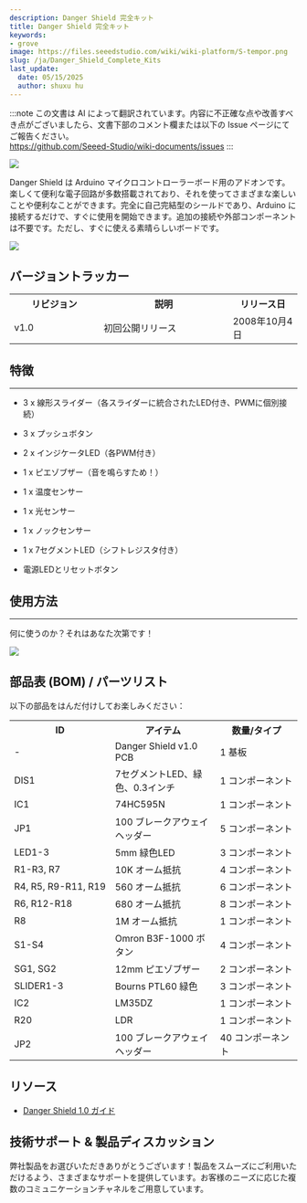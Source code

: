 ```yaml
---
description: Danger Shield 完全キット
title: Danger Shield 完全キット
keywords:
- grove
image: https://files.seeedstudio.com/wiki/wiki-platform/S-tempor.png
slug: /ja/Danger_Shield_Complete_Kits
last_update:
  date: 05/15/2025
  author: shuxu hu
---
```

:::note
この文書は AI によって翻訳されています。内容に不正確な点や改善すべき点がございましたら、文書下部のコメント欄または以下の Issue ページにてご報告ください。  
https://github.com/Seeed-Studio/wiki-documents/issues
:::

![](http://bz.seeedstudio.com/depot/images/product/DgrSld_13.jpg)

Danger Shield は Arduino マイクロコントローラーボード用のアドオンです。楽しくて便利な電子回路が多数搭載されており、それを使ってさまざまな楽しいことや便利なことができます。完全に自己完結型のシールドであり、Arduino に接続するだけで、すぐに使用を開始できます。追加の接続や外部コンポーネントは不要です。ただし、すぐに使える素晴らしいボードです。

[![](https://files.seeedstudio.com/wiki/Seeed-WiKi/docs/images/300px-Get_One_Now_Banner-ragular.png)](https://www.seeedstudio.com/Danger-Shield-Complete-kits-p-141.html)

## バージョントラッカー

<table>
<tr>
<th> リビジョン
</th>
<th> 説明
</th>
<th> リリース日
</th></tr>
<tr>
<td width="300px"> v1.0
</td>
<td width="500px"> 初回公開リリース
</td>
<td width="200px"> 2008年10月4日
</td></tr></table>

## 特徴
---
*   3 x 線形スライダー（各スライダーに統合されたLED付き、PWMに個別接続）

*   3 x プッシュボタン

*   2 x インジケータLED（各PWM付き）

*   1 x ピエゾブザー（音を鳴らすため！）

*   1 x 温度センサー

*   1 x 光センサー

*   1 x ノックセンサー

*   1 x 7セグメントLED（シフトレジスタ付き）

*   電源LEDとリセットボタン


## 使用方法
---
何に使うのか？それはあなた次第です！

![](http://bz.seeedstudio.com/depot/images/product/danger2.jpg)


## 部品表 (BOM) / パーツリスト

以下の部品をはんだ付けしてお楽しみください：

<table>
<tr>
<th>ID
</th>
<th>アイテム
</th>
<th>数量/タイプ
</th></tr>
<tr>
<td width="300"> -
</td>
<td width="300"> Danger Shield v1.0 PCB
</td>
<td width="300"> 1 基板
</td></tr>
<tr>
<td> DIS1
</td>
<td> 7セグメントLED、緑色、0.3インチ
</td>
<td> 1 コンポーネント
</td></tr>
<tr>
<td>IC1
</td>
<td>74HC595N
</td>
<td>1 コンポーネント
</td></tr>
<tr>
<td>JP1
</td>
<td>100 ブレークアウェイヘッダー
</td>
<td>5 コンポーネント
</td></tr>
<tr>
<td>LED1-3
</td>
<td>5mm 緑色LED
</td>
<td>3 コンポーネント
</td></tr>
<tr>
<td>R1-R3, R7
</td>
<td>10K オーム抵抗
</td>
<td>4 コンポーネント
</td></tr>
<tr>
<td>R4, R5, R9-R11, R19
</td>
<td>560 オーム抵抗
</td>
<td>6 コンポーネント
</td></tr>
<tr>
<td>R6, R12-R18
</td>
<td>680 オーム抵抗
</td>
<td>8 コンポーネント
</td></tr>
<tr>
<td>R8
</td>
<td>1M オーム抵抗
</td>
<td>1 コンポーネント
</td></tr>
<tr>
<td>S1-S4
</td>
<td>Omron B3F-1000 ボタン
</td>
<td>4 コンポーネント
</td></tr>
<tr>
<td>SG1, SG2
</td>
<td>12mm ピエゾブザー
</td>
<td>2 コンポーネント
</td></tr>
<tr>
<td>SLIDER1-3
</td>
<td>Bourns PTL60 緑色
</td>
<td>3 コンポーネント
</td></tr>
<tr>
<td>IC2
</td>
<td>LM35DZ
</td>
<td>1 コンポーネント
</td></tr>
<tr>
<td>R20
</td>
<td>LDR
</td>
<td>1 コンポーネント
</td></tr>
<tr>
<td>JP2
</td>
<td>100 ブレークアウェイヘッダー
</td>
<td>40 コンポーネント
</td></tr></table>



## リソース

*   [Danger Shield 1.0 ガイド](http://wiki.nycresistor.com/wiki/Danger_Shield_1.0)

## 技術サポート & 製品ディスカッション

弊社製品をお選びいただきありがとうございます！製品をスムーズにご利用いただけるよう、さまざまなサポートを提供しています。お客様のニーズに応じた複数のコミュニケーションチャネルをご用意しています。

<div class="button_tech_support_container">
<a href="https://forum.seeedstudio.com/" class="button_forum"></a> 
<a href="https://www.seeedstudio.com/contacts" class="button_email"></a>
</div>

<div class="button_tech_support_container">
<a href="https://discord.gg/eWkprNDMU7" class="button_discord"></a> 
<a href="https://github.com/Seeed-Studio/wiki-documents/discussions/69" class="button_discussion"></a>
</div>